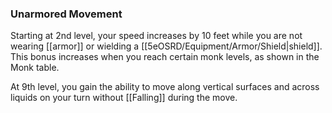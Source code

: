 ### Unarmored Movement

Starting at 2nd level, your speed increases by 10 feet while you are not wearing [[armor]] or wielding a [[5eOSRD/Equipment/Armor/Shield|shield]]. This bonus increases when you reach certain monk levels, as shown in the Monk table.

At 9th level, you gain the ability to move along vertical surfaces and across liquids on your turn without [[Falling]] during the move.
